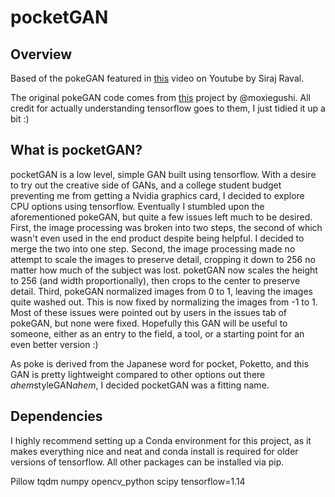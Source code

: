 # pocketGAN

## Overview
Based of the pokeGAN featured in [this](https://youtu.be/yz6dNf7X7SA) video on Youtube by Siraj Raval.

The original pokeGAN code comes from [this](https://github.com/moxiegushi/pokeGAN) project by @moxiegushi. All credit for actually understanding tensorflow goes to them, I just tidied it up a bit :)

## What is pocketGAN?
pocketGAN is a low level, simple GAN built using tensorflow. With a desire to try out the creative side of GANs, and a college student budget preventing me from getting a Nvidia graphics card, I decided to explore CPU options using tensorflow. Eventually I stumbled upon the aforementioned pokeGAN, but quite a few issues left much to be desired. First, the image processing was broken into two steps, the second of which wasn't even used in the end product despite being helpful. I decided to merge the two into one step. Second, the image processing made no attempt to scale the images to preserve detail, cropping it down to 256 no matter how much of the subject was lost. poketGAN now scales the height to 256 (and width proportionally), then crops to the center to preserve detail. Third, pokeGAN normalized images from 0 to 1, leaving the images quite washed out. This is now fixed by normalizing the images from -1 to 1. Most of these issues were pointed out by users in the issues tab of pokeGAN, but none were fixed. Hopefully this GAN will be useful to someone, either as an entry to the field, a tool, or a starting point for an even better version :)

As poke is derived from the Japanese word for pocket, Poketto, and this GAN is pretty lightweight compared to other options out there *ahem*styleGAN*ahem*, I decided pocketGAN was a fitting name.

## Dependencies
I highly recommend setting up a Conda environment for this project, as it makes everything nice and neat and conda install is required for older versions of tensorflow. All other packages can be installed via pip.

Pillow
tqdm
numpy
opencv_python
scipy
tensorflow=1.14
